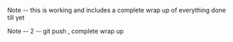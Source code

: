 Note -- this is working and includes a complete wrap up of everything done till yet


Note -- 2 -- git push , complete wrap up 